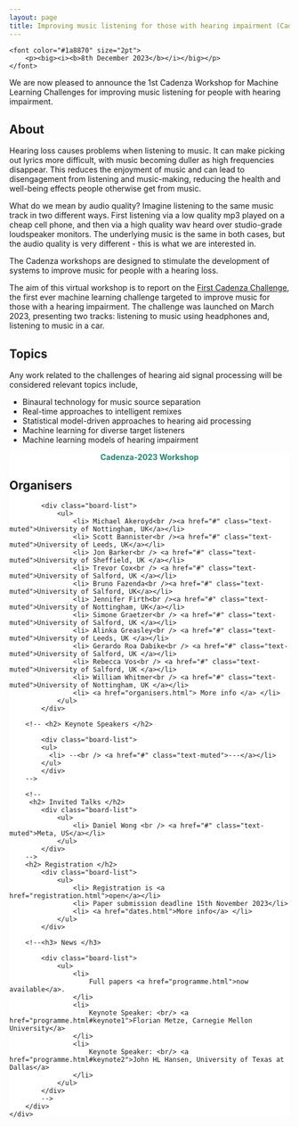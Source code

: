 ```yaml
---
layout: page
title: Improving music listening for those with hearing impairment (Cadenza-2023)
---
```


<div class="row">

<div class="col-md-9">

    <font color="#1a8870" size="2pt">
        <p><big><i><b>8th December 2023</b></i></big></p>
    </font>

<!--<a href="https://us02web.zoom.us/webinar/register/WN_pvhHQdLLToOIcpLbciPyXg" target="_blank">
      <button class="btn btn-primary">Click here to register me for the Clarity 2023 Workshop!</button>
    </a> -->

We are now pleased to announce the 1st Cadenza Workshop for Machine Learning Challenges for improving music listening for people with hearing impairment.

<h2>About</h2>

<p>Hearing loss causes problems when listening to music. 
It can make picking out lyrics more difficult, with music becoming duller as high frequencies disappear. 
This reduces the enjoyment of music and can lead to disengagement from listening and music-making, 
reducing the health and well-being effects people otherwise get from music.</p>

<p>What do we mean by audio quality? Imagine listening to the same music track in two different ways. First listening via a low quality mp3 played on a cheap cell phone, and then via a high quality wav heard over studio-grade loudspeaker monitors. The underlying music is the same in both cases, but the audio quality is very different - this is what we are interested in.</p>

<p>The Cadenza workshops are designed to stimulate the development of systems to improve music for people with a hearing loss.</p>

<p> The aim of this virtual workshop is to report on the <a href="https://cadenzachallenge.org/docs/cadenza1/cc1_intro">First Cadenza Challenge</a>, 
the first ever machine learning challenge targeted to improve music for those with a hearing impairment. 
The challenge was launched on March 2023, presenting two tracks: listening to music using headphones and, listening to music in a car.
</p>

<h2>Topics</h2>

<p>Any work related to the challenges of hearing aid signal processing will be considered relevant topics include,</p>

<ul>
<li>Binaural technology for music source separation</li>
<li>Real-time approaches to intelligent remixes</li>
<li>Statistical model-driven approaches to hearing aid processing</li>
<li>Machine learning for diverse target listeners</li>
<li>Machine learning models of hearing impairment</li>
</ul>


</div>

<div class="col-md-3" style="background:#FFF; margin:0px 0px 0px 0px">
    <div class="box">
        <center>
            <font color="#1a8870"><b>Cadenza-2023 Workshop</b></font>
        </center>
        <!-- <center><i>Virtual Workshop</i></center> -->
        <h2>Organisers</h2>

            <div class="board-list">
                <ul>
                    <li> Michael Akeroyd<br /><a href="#" class="text-muted">University of Nottingham, UK</a></li>
                    <li> Scott Bannister<br /><a href="#" class="text-muted">University of Leeds, UK</a></li>
                    <li> Jon Barker<br /> <a href="#" class="text-muted">University of Sheffield, UK </a></li>
                    <li> Trevor Cox<br /> <a href="#" class="text-muted">University of Salford, UK </a></li>
                    <li> Bruno Fazenda<br /><a href="#" class="text-muted">University of Salford, UK</a></li>
                    <li> Jennifer Firth<br /><a href="#" class="text-muted">University of Nottingham, UK</a></li>
                    <li> Simone Graetzer<br /> <a href="#" class="text-muted">University of Salford, UK </a></li>
                    <li> Alinka Greasley<br /> <a href="#" class="text-muted">University of Leeds, UK </a></li>
                    <li> Gerardo Roa Dabike<br /> <a href="#" class="text-muted">University of Salford, UK </a></li>
                    <li> Rebecca Vos<br /> <a href="#" class="text-muted">University of Salford, UK </a></li>
                    <li> William Whitmer<br /> <a href="#" class="text-muted">University of Nottingham, UK </a></li>
                    <li> <a href="organisers.html"> More info </a> </li>
                </ul>
            </div>

        <!-- <h2> Keynote Speakers </h2>

            <div class="board-list">
            <ul>
              <li> --<br /> <a href="#" class="text-muted">---</a></li>
            </ul>
            </div>
        -->

        <!-- 
         <h2> Invited Talks </h2>
            <div class="board-list">
                <ul>
                    <li> Daniel Wong <br /> <a href="#" class="text-muted">Meta, US</a></li>
                </ul>
            </div>
        -->
        <h2> Registration </h2>
            <div class="board-list">
                <ul>
                    <li> Registration is <a href="registration.html">open</a></li>
                    <li> Paper submission deadline 15th November 2023</li>
                    <li> <a href="dates.html">More info</a> </li> 
                </ul>
            </div>

        <!--<h3> News </h3>
    
            <div class="board-list">
                <ul>
                    <li>
                        Full papers <a href="programme.html">now available</a>.
                    </li>
                    <li>
                        Keynote Speaker: <br/> <a href="programme.html#keynote1">Florian Metze, Carnegie Mellon University</a>
                    </li>
                    <li>
                        Keynote Speaker: <br/> <a href="programme.html#keynote2">John HL Hansen, University of Texas at Dallas</a>
                    </li>
                </ul>
            </div> 
            -->
        </div> 
    </div>
</div>
